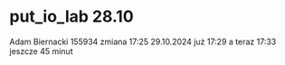 # put_io_lab 28.10
Adam Biernacki 155934
zmiana
17:25 29.10.2024
już 17:29
a teraz 17:33
jeszcze 45 minut
